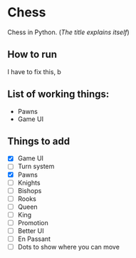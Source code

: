 # Chess
Chess in Python. (<i>The title explains itself</i>)

## How to run
I have to fix this, b

## List of working things:
- Pawns
- Game UI

## Things to add
-[x] Game UI
-[ ] Turn system
-[x] Pawns
-[ ] Knights
-[ ] Bishops
-[ ] Rooks 
-[ ] Queen
-[ ] King
-[ ] Promotion
-[ ] Better UI
-[ ] En Passant
-[ ] Dots to show where you can move